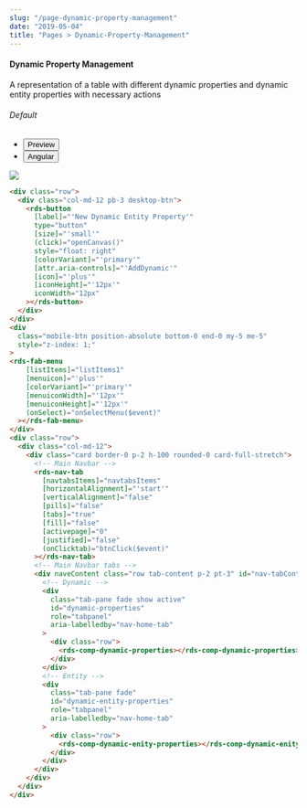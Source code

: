 ```yaml
---
slug: "/page-dynamic-property-management"
date: "2019-05-04"
title: "Pages > Dynamic-Property-Management"
---
```


<!-- CSS only -->
<link href="https://cdn.jsdelivr.net/npm/bootstrap@5.1.3/dist/css/bootstrap.min.css" rel="stylesheet" integrity="sha384-1BmE4kWBq78iYhFldvKuhfTAU6auU8tT94WrHftjDbrCEXSU1oBoqyl2QvZ6jIW3" crossorigin="anonymous">
<link rel="stylesheet" href="../../../../../../../raaghu/src/assets/css/style-elements.css">
<link rel="stylesheet" href="../../../../../../../raaghu/src/assets/css/main.css">


#### Dynamic Property Management

<p>A representation of a table with different dynamic properties and dynamic entity properties with necessary actions</p>

<!-- Basic -->
<section class="py-4">
<h6>Default</h6>
    <div class="py-3">
      <div class="cust-tabs">
        <ul class="nav nav-tabs" id="myTab" role="tablist">
          <li class="nav-item" role="presentation">
            <button class="nav-link active" id="PreviewBasic-tab" data-bs-toggle="tab" data-bs-target="#PreviewBasic" type="button" role="tab" aria-controls="PreviewBasic" aria-selected="true">Preview </button>
          </li>
          <li class="nav-item" role="presentation">
            <button class="nav-link" id="AngularBasic-tab" data-bs-toggle="tab" data-bs-target="#AngularBasic" type="button" role="tab" aria-controls="AngularBasic" aria-selected="false"><i class="bi bi-code-slash" style="font-size:1.0rem"></i>Angular</button>
          </li>
        </ul>
      </div>
      <div class="tab-content card border" id="myTabContent">
        <div class="tab-pane fade show active" id="PreviewBasic" role="tabpanel" aria-labelledby="PreviewBasic-tab">
         <div class="contents  p-5">
                                          <div class="row">
                                            <div class="col-md-12">
                                            <img src="/images/dynamic-prop-management.png" class="w-100">
                                            </div>
                                          </div>
                                    </div>
        </div>
        <div class="tab-pane fade show" id="AngularBasic" role="tabpanel" aria-labelledby="AngularBasic-tab">
          <div class="contents bg-code">
<div class="row m-0">

```html
<div class="row">
  <div class="col-md-12 pb-3 desktop-btn">
    <rds-button
      [label]="'New Dynamic Entity Property'"
      type="button"
      [size]="'small'"
      (click)="openCanvas()"
      style="float: right"
      [colorVariant]="'primary'"
      [attr.aria-controls]="'AddDynamic'"
      [icon]="'plus'"
      [iconHeight]="'12px'"
      iconWidth="12px"
    ></rds-button>
  </div>
</div>
<div
  class="mobile-btn position-absolute bottom-0 end-0 my-5 me-5"
  style="z-index: 1;"
>
<rds-fab-menu
    [listItems]="listItems1"
    [menuicon]="'plus'"
    [colorVariant]="'primary'"
    [menuiconWidth]="'12px'"
    [menuiconHeight]="'12px'"
    (onSelect)="onSelectMenu($event)"
  ></rds-fab-menu>
</div>
<div class="row">
  <div class="col-md-12">
    <div class="card border-0 p-2 h-100 rounded-0 card-full-stretch">
      <!-- Main Navbar -->
      <rds-nav-tab
        [navtabsItems]="navtabsItems"
        [horizontalAlignment]="'start'"
        [verticalAlignment]="false"
        [pills]="false"
        [tabs]="true"
        [fill]="false"
        [activepage]="0"
        [justified]="false"
        (onClicktab)="btnClick($event)"
      ></rds-nav-tab>
      <!-- Main Navbar tabs -->
      <div naveContent class="row tab-content p-2 pt-3" id="nav-tabContent">
        <!-- Dynamic -->
        <div
          class="tab-pane fade show active"
          id="dynamic-properties"
          role="tabpanel"
          aria-labelledby="nav-home-tab"
        >
          <div class="row">
            <rds-comp-dynamic-properties></rds-comp-dynamic-properties>
          </div>
        </div>
        <!-- Entity -->
        <div
          class="tab-pane fade"
          id="dynamic-entity-properties"
          role="tabpanel"
          aria-labelledby="nav-home-tab"
        >
          <div class="row">
            <rds-comp-dynamic-enity-properties></rds-comp-dynamic-enity-properties>
          </div>
        </div>
      </div>
    </div>
  </div>
</div>

```

</div>
          </div>
        </div>
      </div>
    </div>
  </section>

 